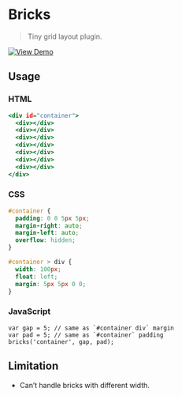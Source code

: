 Bricks
======

> Tiny grid layout plugin.

[![View Demo](//3.bp.blogspot.com/-8FcU5n_DDao/V4CKBCr3z8I/AAAAAAAAIxU/0tTsnS1sQq0G4JBY1DVIbI5ZrVJrm3MUgCLcB/s1600/bricks.png)](//cdn.rawgit.com/tovic/bricks/master/bricks.html "View Demo")

Usage
-----

### HTML

~~~ .html
<div id="container">
  <div></div>
  <div></div>
  <div></div>
  <div></div>
  <div></div>
  <div></div>
  <div></div>
</div>
~~~

### CSS

~~~ .css
#container {
  padding: 0 0 5px 5px;
  margin-right: auto;
  margin-left: auto;
  overflow: hidden;
}

#container > div {
  width: 100px;
  float: left;
  margin: 5px 5px 0 0;
}
~~~

### JavaScript

~~~ .javascript
var gap = 5; // same as `#container div` margin
var pad = 5; // same as `#container` padding
bricks('container', gap, pad);
~~~

Limitation
----------

 - Can’t handle bricks with different width.